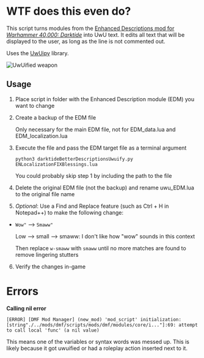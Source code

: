 # WTF does this even do?

This script turns modules from the [Enhanced Descriptions mod for *Warhammer 40,000: Darktide*](https://www.nexusmods.com/warhammer40kdarktide/mods/210) into UwU text. It edits all text that will be displayed to the user, as long as the line is not commented out.

Uses the [UwUipy](https://github.com/Cuprum77/uwuipy) library.

![UwUified weapon](https://i.imgur.com/55ZTv2J.png)

## Usage

1. Place script in folder with the Enhanced Description module (EDM) you want to change

2. Create a backup of the EDM file

   Only necessary for the main EDM file, not for EDM_data.lua and EDM_localization.lua
   
3. Execute the file and pass the EDM target file as a terminal argument

   ```python3 darktideBetterDescriptionsUwuify.py ENLocalizationFIXBlessings.lua```

   You could probably skip step 1 by including the path to the file

4. Delete the original EDM file (not the backup) and rename uwu_EDM.lua to the original file name

5. *Optional*: Use a Find and Replace feature (such as Ctrl + H in Notepad++) to make the following change:

- ```Wow"``` --> ```Smaww"```
  
  Low --> small --> smaww: I don't like how "wow" sounds in this context

  Then replace ```w-smaww``` with ```smaww``` until no more matches are found to remove lingering stutters
  
6. Verify the changes in-game

# Errors
**Calling nil error**

```
[ERROR] [DMF Mod Manager] (new_mod) 'mod_script' initialization: [string"./../mods/dmf/scripts/mods/dmf/modules/core/i..."]:69: attempt to call local 'func' (a nil value)
```

This means one of the variables or syntax words was messed up. This is likely because it got uwuified or had a roleplay action inserted next to it.
